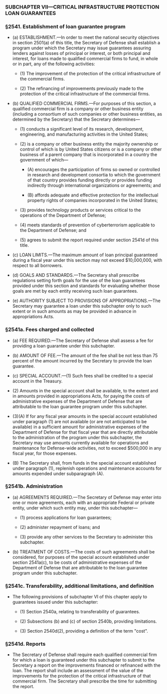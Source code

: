### SUBCHAPTER VII—CRITICAL INFRASTRUCTURE PROTECTION LOAN GUARANTEES

### §2541. Establishment of loan guarantee program
* (a) ESTABLISHMENT.—In order to meet the national security objectives in section 2501(a) of this title, the Secretary of Defense shall establish a program under which the Secretary may issue guarantees assuring lenders against losses of principal or interest, or both principal and interest, for loans made to qualified commercial firms to fund, in whole or in part, any of the following activities:

  * (1) The improvement of the protection of the critical infrastructure of the commercial firms.

  * (2) The refinancing of improvements previously made to the protection of the critical infrastructure of the commercial firms.


* (b) QUALIFIED COMMERCIAL FIRMS.—For purposes of this section, a qualified commercial firm is a company or other business entity (including a consortium of such companies or other business entities, as determined by the Secretary) that the Secretary determines—

  * (1) conducts a significant level of its research, development, engineering, and manufacturing activities in the United States;

  * (2) is a company or other business entity the majority ownership or control of which is by United States citizens or is a company or other business of a parent company that is incorporated in a country the government of which—

    * (A) encourages the participation of firms so owned or controlled in research and development consortia to which the government of that country provides funding directly or provides funding indirectly through international organizations or agreements; and

    * (B) affords adequate and effective protection for the intellectual property rights of companies incorporated in the United States;


  * (3) provides technology products or services critical to the operations of the Department of Defense;

  * (4) meets standards of prevention of cyberterrorism applicable to the Department of Defense; and

  * (5) agrees to submit the report required under section 2541d of this title.


* (c) LOAN LIMITS.—The maximum amount of loan principal guaranteed during a fiscal year under this section may not exceed $10,000,000, with respect to all borrowers.

* (d) GOALS AND STANDARDS.—The Secretary shall prescribe regulations setting forth goals for the use of the loan guarantees provided under this section and standards for evaluating whether those goals are met by each entity receiving such loan guarantees.

* (e) AUTHORITY SUBJECT TO PROVISIONS OF APPROPRIATIONS.—The Secretary may guarantee a loan under this subchapter only to such extent or in such amounts as may be provided in advance in appropriations Acts.

### §2541a. Fees charged and collected
* (a) FEE REQUIRED.—The Secretary of Defense shall assess a fee for providing a loan guarantee under this subchapter.

* (b) AMOUNT OF FEE.—The amount of the fee shall be not less than 75 percent of the amount incurred by the Secretary to provide the loan guarantee.

* (c) SPECIAL ACCOUNT.—(1) Such fees shall be credited to a special account in the Treasury.

* (2) Amounts in the special account shall be available, to the extent and in amounts provided in appropriations Acts, for paying the costs of administrative expenses of the Department of Defense that are attributable to the loan guarantee program under this subchapter.

* (3)(A) If for any fiscal year amounts in the special account established under paragraph (1) are not available (or are not anticipated to be available) in a sufficient amount for administrative expenses of the Department of Defense for that fiscal year that are directly attributable to the administration of the program under this subchapter, the Secretary may use amounts currently available for operations and maintenance for Defense-wide activities, not to exceed $500,000 in any fiscal year, for those expenses.

* (B) The Secretary shall, from funds in the special account established under paragraph (1), replenish operations and maintenance accounts for amounts expended under subparagraph (A).

### §2541b. Administration
* (a) AGREEMENTS REQUIRED.—The Secretary of Defense may enter into one or more agreements, each with an appropriate Federal or private entity, under which such entity may, under this subchapter—

  * (1) process applications for loan guarantees;

  * (2) administer repayment of loans; and

  * (3) provide any other services to the Secretary to administer this subchapter.


* (b) TREATMENT OF COSTS.—The costs of such agreements shall be considered, for purposes of the special account established under section 2541a(c), to be costs of administrative expenses of the Department of Defense that are attributable to the loan guarantee program under this subchapter.

### §2541c. Transferability, additional limitations, and definition
* The following provisions of subchapter VI of this chapter apply to guarantees issued under this subchapter:

  * (1) Section 2540a, relating to transferability of guarantees.

  * (2) Subsections (b) and (c) of section 2540b, providing limitations.

  * (3) Section 2540d(2), providing a definition of the term "cost".

### §2541d. Reports
* The Secretary of Defense shall require each qualified commercial firm for which a loan is guaranteed under this subchapter to submit to the Secretary a report on the improvements financed or refinanced with the loan. The report shall include an assessment of the value of the improvements for the protection of the critical infrastructure of that commercial firm. The Secretary shall prescribe the time for submitting the report.